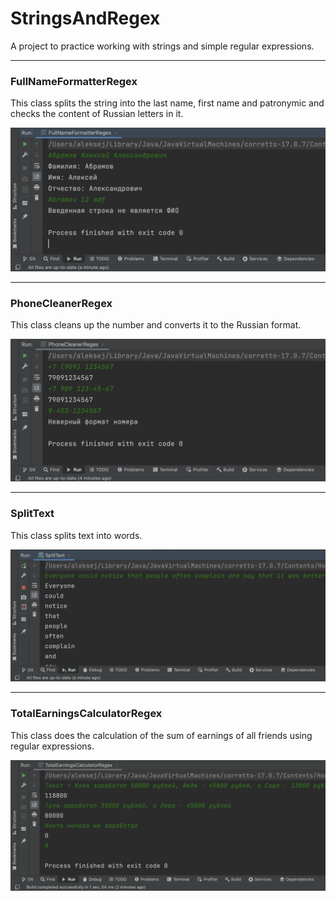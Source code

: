 # StringsAndRegex 

A project to practice working with strings and simple regular expressions.

____

### FullNameFormatterRegex

This class splits the string into the last name, first name and patronymic and checks the content of Russian letters in it.

![](images/1.png)

____

### PhoneCleanerRegex

This class cleans up the number and converts it to the Russian format.

![](images/2.png)

____

### SplitText

This class splits text into words.

![](images/3.png)

____

### TotalEarningsCalculatorRegex

This class does the calculation of the sum of earnings of all friends using regular expressions.

![](images/4.png)



